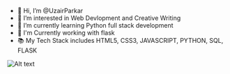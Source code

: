- 👋 Hi, I’m @UzairParkar
- 👀 I’m interested in Web Devlopment and Creative Writing
- 🌱 I’m currently learning Python full stack development 
- 📁 I'm Currently working with flask
- 📚 My Tech Stack includes HTML5, CSS3, JAVASCRIPT, PYTHON, SQL, FLASK 

![Alt text](https://github.com/user/repo/assets/1234567/image.png)
<!---
UzairParkar/UzairParkar is a ✨ special ✨ repository because its `README.md` (this file) appears on your GitHub profile.
You can click the Preview link to take a look at your changes.
--->

